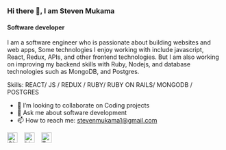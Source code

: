 ### Hi there 👋, I am Steven Mukama 
#### Software developer

I am a software engineer who is passionate about building websites and web apps, Some technologies I enjoy working with include javascript, React, Redux, APIs, and other frontend technologies. But I am also working on improving my backend skills with Ruby, Nodejs, and database technologies such as MongoDB, and Postgres.

Skills: REACT/ JS / REDUX / RUBY/ RUBY ON RAILS/ MONGODB / POSTGRES 

- 👯 I’m looking to collaborate on Coding projects 
- 💬 Ask me about software development  
- 📫 How to reach me: stevenmukama1@gmail.com 

[<img src="https://cdn.jsdelivr.net/npm/simple-icons@3.0.1/icons/github.svg" alt="GitHub" height="24">](https://github.com/stevenmukama) &nbsp;&nbsp;
[<img src="https://cdn.jsdelivr.net/npm/simple-icons@3.0.1/icons/linkedin.svg" alt="LinkedIn" height="24">](https://www.linkedin.com/in/steven-mukama-b83067197/) &nbsp;&nbsp;
[<img src="https://cdn.jsdelivr.net/npm/simple-icons@3.0.1/icons/twitter.svg" alt="Twitter" height="24">](https://twitter.com/mukama_steven)

